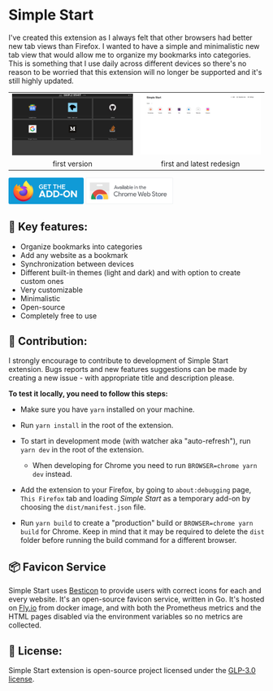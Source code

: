 # Simple Start
I've created this extension as I always felt that other browsers had better new tab views than Firefox. I wanted to have a simple and minimalistic new tab view that would allow me to organize my bookmarks into categories. 
This is something that I use daily across different devices so there's no reason to be worried that this extension will no longer be supported and it's still highly updated.

<table align="center">
	<tr>
		<td><img src="./readme-img/simplestartold.png" width="240" /></td>
		<td><img src="./readme-img/simplestart.png" width="240" /></td>
	</tr>
	<tr align="center">
		<td>first version</td>
		<td>first and latest redesign</td>
	</tr>
</table>

<a href="https://addons.mozilla.org/en-US/firefox/addon/simple-start/"><img src="./readme-img/get-addon-firefox.svg" width="148" /></a>
<a href="https://chromewebstore.google.com/detail/simple-start/efllhkadadnbifclloeinnlpneehbkfh"><img src="./readme-img/get-addon-chrome.png" width="172" /></a>

## 🔑 Key features: 
* Organize bookmarks into categories
* Add any website as a bookmark
* Synchronization between devices
* Different built-in themes (light and dark) and with option to create custom ones
* Very customizable
* Minimalistic 
* Open-source 
* Completely free to use

## 🤝 Contribution:
I strongly encourage to contribute to development of Simple Start extension. Bugs reports and new features suggestions can be made by creating a new issue - with appropriate title and description please.

**To test it locally, you need to follow this steps:**
* Make sure you have `yarn` installed on your machine.
* Run `yarn install` in the root of the extension.
* To start in development mode (with watcher aka "auto-refresh"), run `yarn dev` in the root of the extension.
  * When developing for Chrome you need to run `BROWSER=chrome yarn dev` instead.
* Add the extension to your Firefox, by going to `about:debugging` page, `This Firefox` tab and loading *Simple Start* as a temporary add-on by choosing the `dist/manifest.json` file. 

* Run `yarn build` to create a "production" build or `BROWSER=chrome yarn build` for Chrome. Keep in mind that it may be required to delete the `dist` folder before running the build command for a different browser.

## 📦 Favicon Service
Simple Start uses [Besticon](https://github.com/mat/besticon) to provide users with correct icons for each and every website. It's an open-source favicon service, written in Go.
It's hosted on [Fly.io](https://fly.io/) from docker image, and with both the Prometheus metrics and the HTML pages disabled via the environment variables so no metrics are collected.

## 📝 License:
Simple Start extension is open-source project licensed under the [GLP-3.0 license](LICENSE).
